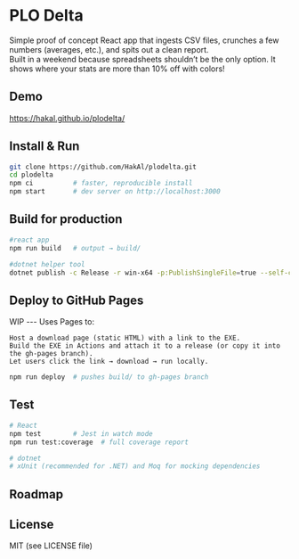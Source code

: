 # PLO Delta

Simple proof of concept React app that ingests CSV files, crunches a few numbers (averages, etc.), and spits out a clean report.  
Built in a weekend because spreadsheets shouldn’t be the only option.
It shows where your stats are more than 10% off with colors!

## Demo
https://hakal.github.io/plodelta/

## Install & Run
```bash
git clone https://github.com/HakAl/plodelta.git
cd plodelta
npm ci          # faster, reproducible install
npm start       # dev server on http://localhost:3000
```

## Build for production
```bash
#react app
npm run build   # output → build/

#dotnet helper tool
dotnet publish -c Release -r win-x64 -p:PublishSingleFile=true --self-contained false
```

## Deploy to GitHub Pages

WIP --- Uses Pages to:

    Host a download page (static HTML) with a link to the EXE.
    Build the EXE in Actions and attach it to a release (or copy it into the gh-pages branch).
    Let users click the link → download → run locally.

```bash
npm run deploy  # pushes build/ to gh-pages branch

```

## Test
```bash
# React
npm test        # Jest in watch mode
npm run test:coverage  # full coverage report

# dotnet
# xUnit (recommended for .NET) and Moq for mocking dependencies

```

## Roadmap


## License
  MIT (see LICENSE file)